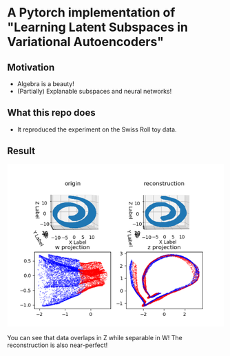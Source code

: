 # A Pytorch implementation of "Learning Latent Subspaces in Variational Autoencoders"

## Motivation
- Algebra is a beauty!
- (Partially) Explanable subspaces and neural networks!

## What this repo does
- It reproduced the experiment on the Swiss Roll toy data.

## Result
![placeholder](https://raw.githubusercontent.com/qq456cvb/CSVAE/master/illustration.png)

You can see that data overlaps in Z while separable in W! The reconstruction is also near-perfect!
